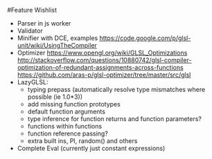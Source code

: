 #Feature Wishlist

- Parser in js worker
- Validator
- Minifier with DCE,
	examples https://code.google.com/p/glsl-unit/wiki/UsingTheCompiler
- Optimizer
	https://www.opengl.org/wiki/GLSL_Optimizations
	http://stackoverflow.com/questions/10880742/glsl-compiler-optimization-of-redundant-assignments-across-functions
	https://github.com/aras-p/glsl-optimizer/tree/master/src/glsl
- LazyGLSL: 
	- typing prepass (automatically resolve type mismatches where possible (ie 1.0*3))
	- add missing function prototypes
    - default function arguments
    - type inference for function returns and function parameters?
    - functions within functions
    - function reference passing?
    - extra built ins, PI, random() and others
- Complete Eval (currently just constant expressions)